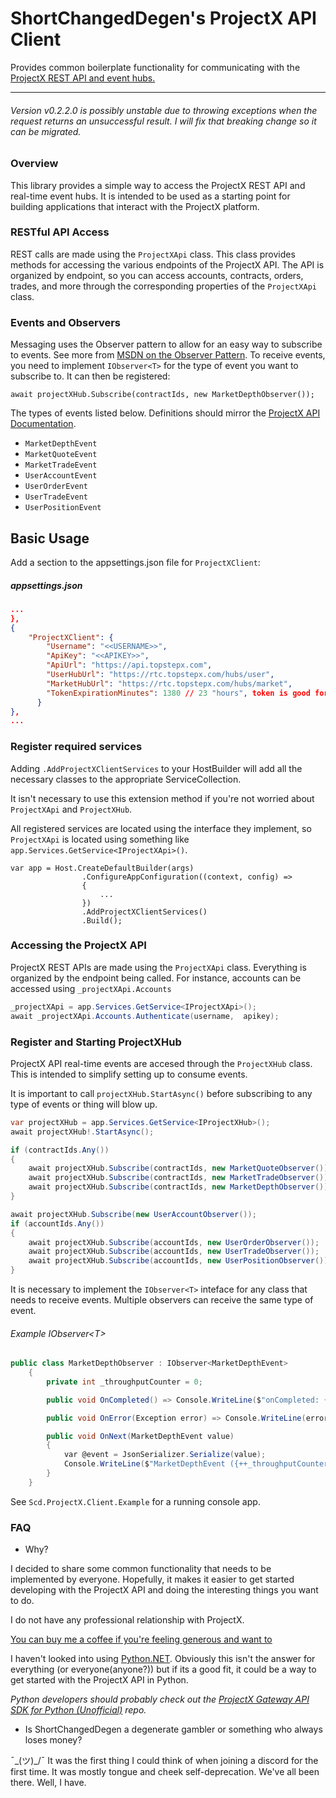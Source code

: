 # ShortChangedDegen's ProjectX API Client

Provides common boilerplate functionality for communicating with the [ProjectX REST API and event hubs.](https://gateway.docs.projectx.com/docs/intro)

---

###### Version v0.2.2.0 is possibly unstable due to throwing exceptions when the request returns an unsuccessful result. I will fix that breaking change so it can be migrated.

### Overview

This library provides a simple way to access the ProjectX REST API and real-time event hubs. It is intended to be used as a starting point for building applications that interact with the ProjectX platform.

### RESTful API Access

REST calls are made using the `ProjectXApi` class. This class provides methods for accessing the various endpoints of the ProjectX API. The API is organized by endpoint, so you can access accounts, contracts, orders, trades, and more through the corresponding properties of the `ProjectXApi` class.

### Events and Observers
Messaging uses the Observer pattern to allow for an easy way to subscribe to events.  See more from [MSDN on the Observer Pattern](https://learn.microsoft.com/en-us/dotnet/standard/events/observer-design-pattern#when-to-apply-the-pattern). To receive events, you need to implement `IObserver<T>` for the type of event you want to subscribe to. It can then be registered:
```
await projectXHub.Subscribe(contractIds, new MarketDepthObserver());
```

The types of events listed below. Definitions should mirror the [ProjectX API Documentation](https://gateway.docs.projectx.com/docs/intro).
- `MarketDepthEvent`
- `MarketQuoteEvent`
- `MarketTradeEvent`
- `UserAccountEvent`
- `UserOrderEvent`
- `UserTradeEvent`
- `UserPositionEvent`

## Basic Usage
Add a section to the appsettings.json file for `ProjectXClient`:
##### appsettings.json
``` json
...
},
{
    "ProjectXClient": {
        "Username": "<<USERNAME>>",
        "ApiKey": "<<APIKEY>>",
        "ApiUrl": "https://api.topstepx.com",
        "UserHubUrl": "https://rtc.topstepx.com/hubs/user",
        "MarketHubUrl": "https://rtc.topstepx.com/hubs/market",
        "TokenExpirationMinutes": 1380 // 23 "hours", token is good for 24 hours.
      }
},
...
```

### Register required services

Adding `.AddProjectXClientServices` to your HostBuilder will add all the necessary classes to the appropriate ServiceCollection. 

It isn't necessary to use this extension method if you're not worried about `ProjectXApi` and `ProjectXHub`.

All registered services are located using the interface they implement, so `ProjectXApi` is located using something like `app.Services.GetService<IProjectXApi>()`.

```
var app = Host.CreateDefaultBuilder(args)
                .ConfigureAppConfiguration((context, config) =>
                {
                    ...
                })
                .AddProjectXClientServices()
                .Build();    
```

### Accessing the ProjectX API
ProjectX REST APIs are made using the `ProjectXApi` class. Everything is organized by the endpoint being called. For instance, accounts can be accessed using `_projectXApi.Accounts`

```csharp
_projectXApi = app.Services.GetService<IProjectXApi>();
await _projectXApi.Accounts.Authenticate(username,  apikey);

```

### Register and Starting ProjectXHub
ProjectX API real-time events are accesed through the `ProjectXHub` class. This is intended to simplify setting up to consume events. 

It is important to call `projectXHub.StartAsync()` before subscribing to any type of events or thing will blow up.
```csharp
var projectXHub = app.Services.GetService<IProjectXHub>();
await projectXHub!.StartAsync();

if (contractIds.Any())
{
    await projectXHub.Subscribe(contractIds, new MarketQuoteObserver());
    await projectXHub.Subscribe(contractIds, new MarketTradeObserver());
    await projectXHub.Subscribe(contractIds, new MarketDepthObserver());
}

await projectXHub.Subscribe(new UserAccountObserver());
if (accountIds.Any())
{
    await projectXHub.Subscribe(accountIds, new UserOrderObserver());
    await projectXHub.Subscribe(accountIds, new UserTradeObserver());
    await projectXHub.Subscribe(accountIds, new UserPositionObserver());
}
```
It is necessary to implement the `IObserver<T>` inteface for any class that needs to receive events. Multiple observers can 
receive the same type of event.

###### Example IObserver\<T>
```csharp
public class MarketDepthObserver : IObserver<MarketDepthEvent>
    {
        private int _throughputCounter = 0;

        public void OnCompleted() => Console.WriteLine($"onCompleted: {nameof(MarketDepthObserver)}");

        public void OnError(Exception error) => Console.WriteLine(error);

        public void OnNext(MarketDepthEvent value)
        {
            var @event = JsonSerializer.Serialize(value);
            Console.WriteLine($"MarketDepthEvent ({++_throughputCounter}):\n {@event}");
        }
    }
```

See `Scd.ProjectX.Client.Example` for a running console app.

### FAQ
- Why?

I decided to share some common functionality that needs to be implemented by everyone. Hopefully, it makes it
easier to get started developing with the ProjectX API and doing the interesting things you want to do.

I do not have any professional relationship with ProjectX. 

[You can buy me a coffee if you're feeling generous and want to](https://buymeacoffee.com/shortchangeddegen)

I haven't looked into using [Python.NET](https://pythonnet.github.io/). Obviously this isn't the answer 
for everything (or everyone(anyone?)) but if its a good fit, it could be a way to get started with the 
ProjectX API in Python.

*Python developers should probably check out the [ProjectX Gateway API SDK for Python (Unofficial)](https://github.com/ChristianJStarr/projectx-sdk-python) repo.*

- Is ShortChangedDegen a degenerate gambler or something who always loses money?

¯\_(ツ)_/¯ It was the first thing I could think of when joining a discord for the first time. 
It was mostly tongue and cheek self-deprecation. We've all been there. Well, I have.
